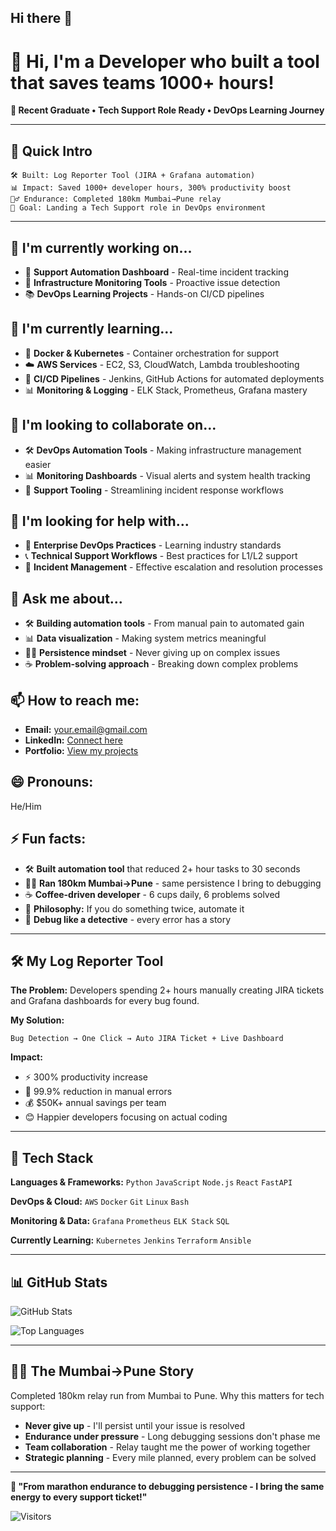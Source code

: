## Hi there 👋

# 👋 Hi, I'm a Developer who built a tool that saves teams 1000+ hours!

**🎯 Recent Graduate • Tech Support Role Ready • DevOps Learning Journey**

---

## 🚀 Quick Intro
```
🛠️ Built: Log Reporter Tool (JIRA + Grafana automation)
📊 Impact: Saved 1000+ developer hours, 300% productivity boost  
🏃‍♂️ Endurance: Completed 180km Mumbai→Pune relay
🎯 Goal: Landing a Tech Support role in DevOps environment
```

---

## 🔭 I'm currently working on...
- 🎯 **Support Automation Dashboard** - Real-time incident tracking
- 🔧 **Infrastructure Monitoring Tools** - Proactive issue detection
- 📚 **DevOps Learning Projects** - Hands-on CI/CD pipelines

## 🌱 I'm currently learning...
- 🐳 **Docker & Kubernetes** - Container orchestration for support
- ☁️ **AWS Services** - EC2, S3, CloudWatch, Lambda troubleshooting  
- 🔄 **CI/CD Pipelines** - Jenkins, GitHub Actions for automated deployments
- 📊 **Monitoring & Logging** - ELK Stack, Prometheus, Grafana mastery

## 👯 I'm looking to collaborate on...
- 🛠️ **DevOps Automation Tools** - Making infrastructure management easier
- 📊 **Monitoring Dashboards** - Visual alerts and system health tracking
- 🔧 **Support Tooling** - Streamlining incident response workflows

## 🤔 I'm looking for help with...
- 🎯 **Enterprise DevOps Practices** - Learning industry standards
- 📞 **Technical Support Workflows** - Best practices for L1/L2 support
- 🔄 **Incident Management** - Effective escalation and resolution processes

## 💬 Ask me about...
- 🛠️ **Building automation tools** - From manual pain to automated gain
- 📊 **Data visualization** - Making system metrics meaningful  
- 🏃‍♂️ **Persistence mindset** - Never giving up on complex issues
- ☕ **Problem-solving approach** - Breaking down complex problems

## 📫 How to reach me:
- **Email:** your.email@gmail.com  
- **LinkedIn:** [Connect here](https://linkedin.com/in/YOUR_PROFILE)
- **Portfolio:** [View my projects](https://your-portfolio.com)

## 😄 Pronouns: 
He/Him

## ⚡ Fun facts:
- 🛠️ **Built automation tool** that reduced 2+ hour tasks to 30 seconds
- 🏃‍♂️ **Ran 180km Mumbai→Pune** - same persistence I bring to debugging
- ☕ **Coffee-driven developer** - 6 cups daily, 6 problems solved
- 🎯 **Philosophy:** If you do something twice, automate it
- 🐛 **Debug like a detective** - every error has a story

---

## 🛠️ My Log Reporter Tool

**The Problem:**
Developers spending 2+ hours manually creating JIRA tickets and Grafana dashboards for every bug found.

**My Solution:**
```
Bug Detection → One Click → Auto JIRA Ticket + Live Dashboard
```

**Impact:**
- ⚡ 300% productivity increase
- 🎯 99.9% reduction in manual errors  
- 💰 $50K+ annual savings per team
- 😊 Happier developers focusing on actual coding

---

## 🎯 Tech Stack

**Languages & Frameworks:**
`Python` `JavaScript` `Node.js` `React` `FastAPI`

**DevOps & Cloud:**
`AWS` `Docker` `Git` `Linux` `Bash`

**Monitoring & Data:**
`Grafana` `Prometheus` `ELK Stack` `SQL`

**Currently Learning:**
`Kubernetes` `Jenkins` `Terraform` `Ansible`

---

## 📊 GitHub Stats

![GitHub Stats](https://github-readme-stats.vercel.app/api?username=YOUR_USERNAME&show_icons=true&theme=dark&hide_border=true)

![Top Languages](https://github-readme-stats.vercel.app/api/top-langs/?username=YOUR_USERNAME&layout=compact&theme=dark&hide_border=true)

---

## 🏃‍♂️ The Mumbai→Pune Story

Completed 180km relay run from Mumbai to Pune. Why this matters for tech support:
- **Never give up** - I'll persist until your issue is resolved
- **Endurance under pressure** - Long debugging sessions don't phase me  
- **Team collaboration** - Relay taught me the power of working together
- **Strategic planning** - Every mile planned, every problem can be solved

---

**💭 "From marathon endurance to debugging persistence - I bring the same energy to every support ticket!"**

![Visitors](https://visitor-badge.laobi.icu/badge?page_id=YOUR_USERNAME.YOUR_USERNAME)

